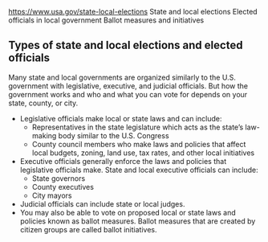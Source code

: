 

https://www.usa.gov/state-local-elections
State and local elections
Elected officials in local government
Ballot measures and initiatives

**Types of state and local elections and elected officials**
------------------------------------------------------------

Many state and local governments are organized similarly to the U.S. government with legislative, executive, and judicial officials. But how the government works and who and what you can vote for depends on your state, county, or city.

* Legislative officials make local or state laws and can include:
  + Representatives in the state legislature which acts as the state’s law-making body similar to the U.S. Congress
  + County council members who make laws and policies that affect local budgets, zoning, land use, tax rates, and other local initiatives
* Executive officials generally enforce the laws and policies that legislative officials make. State and local executive officials can include:
  + State governors
  + County executives
  + City mayors
* Judicial officials can include state or local judges.
* You may also be able to vote on proposed local or state laws and policies known as ballot measures. Ballot measures that are created by citizen groups are called ballot initiatives.
